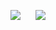 
<img src = "https://github-readme-stats.vercel.app/api/top-langs/?username=artemisfoll&bg_color=0D1117&title_color=51859D&text_color=fff">&nbsp;&nbsp;&nbsp;&nbsp;&nbsp;&nbsp;<img src = "https://github-readme-stats.vercel.app/api?username=artemisfoll&show_icons=true&bg_color=0D1117&title_color=51859D&text_color=fff">
